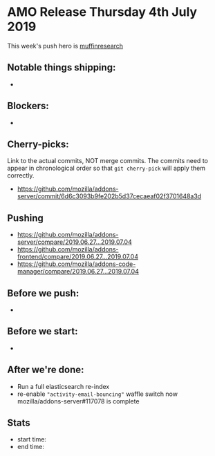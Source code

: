 # AMO Release Thursday 4th July 2019

This week's push hero is [muffinresearch](https://github.com/muffinresearch)

## Notable things shipping:

*

## Blockers:

*

## Cherry-picks:

Link to the actual commits, NOT merge commits. The commits need to appear
in chronological order so that `git cherry-pick` will apply them correctly.

* https://github.com/mozilla/addons-server/commit/6d6c3093b9fe202b5d37cecaeaf02f3701648a3d

## Pushing

- https://github.com/mozilla/addons-server/compare/2019.06.27...2019.07.04
- https://github.com/mozilla/addons-frontend/compare/2019.06.27...2019.07.04
- https://github.com/mozilla/addons-code-manager/compare/2019.06.27...2019.07.04

## Before we push:

* 

## Before we start:

*

## After we're done:

* Run a full elasticsearch re-index
* re-enable `"activity-email-bouncing"` waffle switch now mozilla/addons-server#117078 is complete

## Stats

- start time:
- end time:
